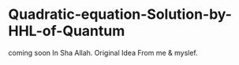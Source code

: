 # Quadratic-equation-Solution-by-HHL-of-Quantum
coming soon In Sha Allah. Original Idea From me & myslef.
